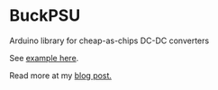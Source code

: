 # BuckPSU
Arduino library for cheap-as-chips DC-DC converters

See [example here](https://github.com/bengineer19/BuckPSU/blob/master/examples/BuckPSU_example/BuckPSU_example.ino).

Read more at my [blog post.](https://benjames.io/2018/06/29/secret-uart-on-chinese-dcdc-converters/)
